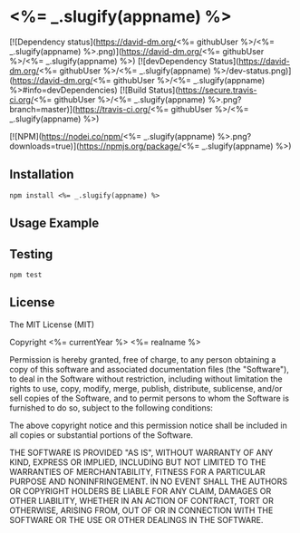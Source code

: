 # <%= _.slugify(appname) %>

[![Dependency status](https://david-dm.org/<%= githubUser %>/<%= _.slugify(appname) %>.png)](https://david-dm.org/<%= githubUser %>/<%= _.slugify(appname) %>)
[![devDependency Status](https://david-dm.org/<%= githubUser %>/<%= _.slugify(appname) %>/dev-status.png)](https://david-dm.org/<%= githubUser %>/<%= _.slugify(appname) %>#info=devDependencies)
[![Build Status](https://secure.travis-ci.org/<%= githubUser %>/<%= _.slugify(appname) %>.png?branch=master)](https://travis-ci.org/<%= githubUser %>/<%= _.slugify(appname) %>)

[![NPM](https://nodei.co/npm/<%= _.slugify(appname) %>.png?downloads=true)](https://npmjs.org/package/<%= _.slugify(appname) %>)

## Installation

    npm install <%= _.slugify(appname) %>

## Usage Example

## Testing

    npm test

## License

The MIT License (MIT)

Copyright <%= currentYear %> <%= realname %>

Permission is hereby granted, free of charge, to any person obtaining a copy
of this software and associated documentation files (the "Software"), to deal
in the Software without restriction, including without limitation the rights
to use, copy, modify, merge, publish, distribute, sublicense, and/or sell
copies of the Software, and to permit persons to whom the Software is
furnished to do so, subject to the following conditions:

The above copyright notice and this permission notice shall be included in
all copies or substantial portions of the Software.

THE SOFTWARE IS PROVIDED "AS IS", WITHOUT WARRANTY OF ANY KIND, EXPRESS OR
IMPLIED, INCLUDING BUT NOT LIMITED TO THE WARRANTIES OF MERCHANTABILITY,
FITNESS FOR A PARTICULAR PURPOSE AND NONINFRINGEMENT. IN NO EVENT SHALL THE
AUTHORS OR COPYRIGHT HOLDERS BE LIABLE FOR ANY CLAIM, DAMAGES OR OTHER
LIABILITY, WHETHER IN AN ACTION OF CONTRACT, TORT OR OTHERWISE, ARISING FROM,
OUT OF OR IN CONNECTION WITH THE SOFTWARE OR THE USE OR OTHER DEALINGS IN
THE SOFTWARE.
